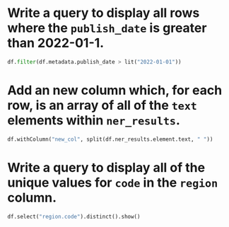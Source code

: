 # Write a query to display all rows where the `publish_date` is greater than 2022-01-1.
```python
df.filter(df.metadata.publish_date > lit("2022-01-01"))
```

# Add an new column which, for each row, is an array of all of the `text` elements within `ner_results`.
```python
df.withColumn("new_col", split(df.ner_results.element.text, " "))
```

# Write a query to display all of the unique values for `code` in the `region` column.
```python
df.select("region.code").distinct().show()
```